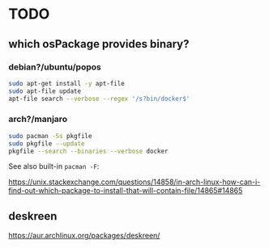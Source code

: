 # TODO

## which osPackage provides binary?

### debian?/ubuntu/popos

```bash
sudo apt-get install -y apt-file
sudo apt-file update
apt-file search --verbose --regex '/s?bin/docker$'
```

### arch?/manjaro

```bash
sudo pacman -Ss pkgfile
sudo pkgfile --update
pkgfile --search --binaries --verbose docker
```

See also built-in `pacman -F`:

https://unix.stackexchange.com/questions/14858/in-arch-linux-how-can-i-find-out-which-package-to-install-that-will-contain-file/14865#14865

## deskreen

https://aur.archlinux.org/packages/deskreen/
